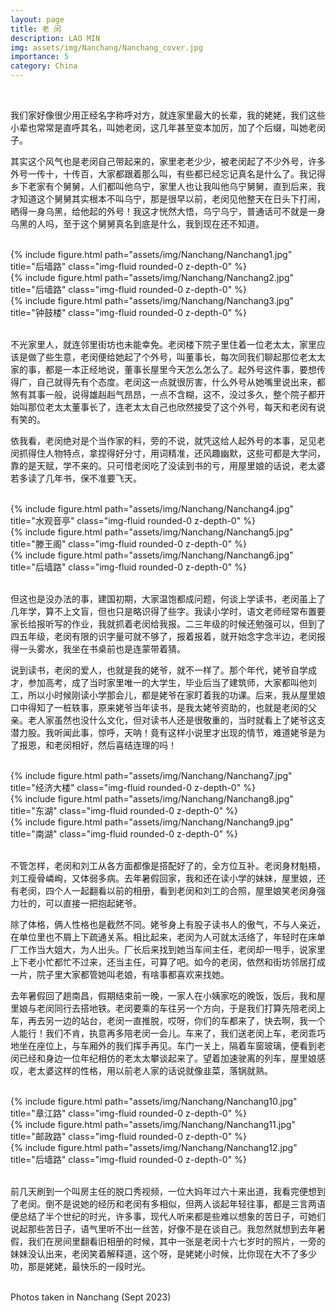 ```yaml
---
layout: page
title: 老 闵
description: LAO MIN
img: assets/img/Nanchang/Nanchang_cover.jpg
importance: 5
category: China
---
```


<br/>

我们家好像很少用正经名字称呼对方，就连家里最大的长辈，我的姥姥，我们这些小辈也常常是直呼其名，叫她老闵，这几年甚至变本加厉，加了个后缀，叫她老闵子。

其实这个风气也是老闵自己带起来的，家里老老少少，被老闵起了不少外号，许多外号一传十，十传百，大家都跟着那么叫，有些都已经忘记真名是什么了。我记得乡下老家有个舅舅，人们都叫他乌宁，家里人也让我叫他乌宁舅舅，直到后来，我才知道这个舅舅其实根本不叫乌宁，那是很早以前，老闵见他整天在日头下打闹，晒得一身乌黑，给他起的外号！我这才恍然大悟，乌宁乌宁，普通话可不就是一身乌黑的人吗，至于这个舅舅真名到底是什么，我到现在还不知道。


<br/>

<div class="row">
    <div class="col-sm mt-3 mt-md-0">
        {% include figure.html path="assets/img/Nanchang/Nanchang1.jpg" title="后墙路" class="img-fluid rounded-0 z-depth-0" %}
    </div>
    <div class="col-sm mt-3 mt-md-0">
        {% include figure.html path="assets/img/Nanchang/Nanchang2.jpg" title="后墙路" class="img-fluid rounded-0 z-depth-0" %}
    </div>
    <div class="col-sm mt-3 mt-md-0">
        {% include figure.html path="assets/img/Nanchang/Nanchang3.jpg" title="钟鼓楼" class="img-fluid rounded-0 z-depth-0" %}
    </div>
</div>

<br/>

不光家里人，就连邻里街坊也未能幸免。老闵楼下院子里住着一位老太太，家里应该是做了些生意，老闵便给她起了个外号，叫董事长，每次同我们聊起那位老太太家的事，都是一本正经地说，董事长屋里今天怎么怎么了。起外号这件事，要想传得广，自己就得先有个态度。老闵这一点就很厉害，什么外号从她嘴里说出来，都煞有其事一般，说得雄赳赳气昂昂，一点不含糊，这不，没过多久，整个院子都开始叫那位老太太董事长了，连老太太自己也欣然接受了这个外号，每天和老闵有说有笑的。

依我看，老闵绝对是个当作家的料，旁的不说，就凭这给人起外号的本事，足见老闵抓得住人物特点，拿捏得好分寸，用词精准，还风趣幽默，这些可都是大学问，靠的是天赋，学不来的。只可惜老闵吃了没读到书的亏，用屋里娘的话说，老太婆若多读了几年书，保不准要飞天。

<br/>

<div class="row">
    <div class="col-sm mt-3 mt-md-0">
        {% include figure.html path="assets/img/Nanchang/Nanchang4.jpg" title="水观音亭" class="img-fluid rounded-0 z-depth-0" %}
    </div>
    <div class="col-sm mt-3 mt-md-0">
        {% include figure.html path="assets/img/Nanchang/Nanchang5.jpg" title="滕王阁" class="img-fluid rounded-0 z-depth-0" %}
    </div>
    <div class="col-sm mt-3 mt-md-0">
        {% include figure.html path="assets/img/Nanchang/Nanchang6.jpg" title="后墙路" class="img-fluid rounded-0 z-depth-0" %}
    </div>
</div>

<br/>

但这也是没办法的事，建国初期，大家温饱都成问题，何谈上学读书，老闵虽上了几年学，算不上文盲，但也只是略识得了些字。我读小学时，语文老师经常布置要家长给报听写的作业，我就抓着老闵给我报。二三年级的时候还勉强可以，但到了四五年级，老闵有限的识字量可就不够了，报着报着，就开始念字念半边，老闵报得一头雾水，我坐在书桌前也是连蒙带着猜。

说到读书，老闵的爱人，也就是我的姥爷，就不一样了。那个年代，姥爷自学成才，参加高考，成了当时家里唯一的大学生，毕业后当了建筑师，大家都叫他刘工，所以小时候刚读小学那会儿，都是姥爷在家盯着我的功课。后来，我从屋里娘口中得知了一桩轶事，原来姥爷当年读书，是我太姥爷资助的，也就是老闵的父亲。老人家虽然也没什么文化，但对读书人还是很敬重的，当时就看上了姥爷这支潜力股。我听闻此事，惊呼，天呐！竟有这样小说里才出现的情节，难道姥爷是为了报恩，和老闵相好，然后喜结连理的吗！

<br/>

<div class="row">
    <div class="col-sm mt-3 mt-md-0">
        {% include figure.html path="assets/img/Nanchang/Nanchang7.jpg" title="经济大楼" class="img-fluid rounded-0 z-depth-0" %}
    </div>
    <div class="col-sm mt-3 mt-md-0">
        {% include figure.html path="assets/img/Nanchang/Nanchang8.jpg" title="东湖" class="img-fluid rounded-0 z-depth-0" %}
    </div>
    <div class="col-sm mt-3 mt-md-0">
        {% include figure.html path="assets/img/Nanchang/Nanchang9.jpg" title="南湖" class="img-fluid rounded-0 z-depth-0" %}
    </div>
</div>

<br/>

不管怎样，老闵和刘工从各方面都像是搭配好了的，全方位互补。老闵身材魁梧，刘工瘦骨嶙峋，又体弱多病。去年暑假回家，我和还在读小学的妹妹，屋里娘，还有老闵，四个人一起翻看以前的相册，看到老闵和刘工的合照，屋里娘笑老闵身强力壮的，可以直接一把抱起姥爷。

除了体格，俩人性格也是截然不同。姥爷身上有股子读书人的傲气，不与人亲近，在单位里也不屑上下疏通关系。相比起来，老闵为人可就太活络了，年轻时在床单厂工作当大姐大，为人出头。厂长后来找到她当车间主任，老闵却一甩手，说家里上下老小忙都忙不过来，还当主任，可算了吧。如今的老闵，依然和街坊邻居打成一片，院子里大家都管她叫老娘，有啥事都喜欢来找她。

去年暑假回了趟南昌，假期结束前一晚，一家人在小姨家吃的晚饭，饭后，我和屋里娘与老闵同行去搭地铁。老闵要乘的车往另一个方向，于是我们打算先陪老闵上车，再去另一边的站台，老闵一直推脱，哎呀，你们的车都来了，快去啊，我一个人能行！我们不肯，执意再多陪老闵一会儿。车来了，我们送老闵上车，老闵乖巧地坐在座位上，与车厢外的我们挥手再见。车门一关上，隔着车窗玻璃，便看到老闵已经和身边一位年纪相仿的老太太攀谈起来了。望着加速驶离的列车，屋里娘感叹，老太婆这样的性格，用以前老人家的话说就像韭菜，落锅就熟。

<br/>

<div class="row">
    <div class="col-sm mt-3 mt-md-0">
        {% include figure.html path="assets/img/Nanchang/Nanchang10.jpg" title="章江路" class="img-fluid rounded-0 z-depth-0" %}
    </div>
    <div class="col-sm mt-3 mt-md-0">
        {% include figure.html path="assets/img/Nanchang/Nanchang11.jpg" title="邮政路" class="img-fluid rounded-0 z-depth-0" %}
    </div>
    <div class="col-sm mt-3 mt-md-0">
        {% include figure.html path="assets/img/Nanchang/Nanchang12.jpg" title="后墙路" class="img-fluid rounded-0 z-depth-0" %}
    </div>
</div>

<br/>

前几天刷到一个叫房主任的脱口秀视频，一位大妈年过六十来出道，我看完便想到了老闵。倒不是说她的经历和老闵有多相似，但两人谈起年轻往事，都是三言两语便总结了半个世纪的时光，许多事，现代人听来都是些难以想象的苦日子，可她们说起那些苦日子，语气里听不出一丝苦，好像不是在谈自己。我忽然就想到去年暑假，我们在房间里翻看旧相册的时候，其中一张是老闵十六七岁时的照片，一旁的妹妹没认出来，老闵笑着解释道，这个呀，是姥姥小时候，比你现在大不了多少叻，那是姥姥，最快乐的一段时光。

<br/>


<div class="caption">
    Photos taken in Nanchang (Sept 2023)
</div>

